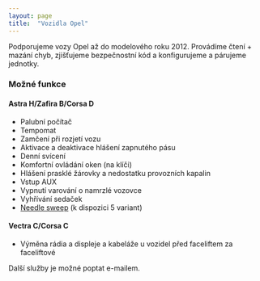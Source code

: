 ```yaml
---
layout: page
title:  "Vozidla Opel"
---
```

Podporujeme vozy Opel až do modelového roku 2012. Provádíme čtení + mazání chyb, zjišťujeme bezpečnostní kód a konfigurujeme a párujeme jednotky. 

### Možné funkce
#### Astra H/Zafira B/Corsa D
* Palubní počítač
* Tempomat
* Zamčení při rozjetí vozu
* Aktivace a deaktivace hlášení zapnutého pásu
* Denní svícení
* Komfortní ovládání oken (na klíči)
* Hlášení prasklé žárovky a nedostatku provozních kapalin
* Vstup AUX
* Vypnutí varování o namrzlé vozovce
* Vyhřívání sedaček
* [Needle sweep](https://www.youtube.com/watch?v=9Z4dCAn1JkU) (k dispozici 5 variant)

#### Vectra C/Corsa C
* Výměna rádia a displeje a kabeláže u vozidel před faceliftem za faceliftové

Další služby je možné poptat e-mailem.
